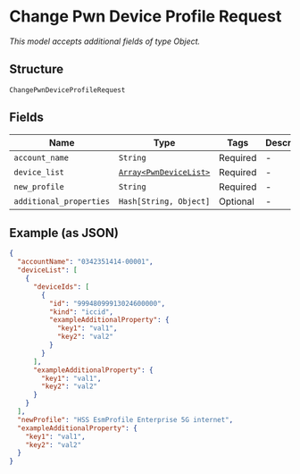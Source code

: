 
# Change Pwn Device Profile Request

*This model accepts additional fields of type Object.*

## Structure

`ChangePwnDeviceProfileRequest`

## Fields

| Name | Type | Tags | Description |
|  --- | --- | --- | --- |
| `account_name` | `String` | Required | - |
| `device_list` | [`Array<PwnDeviceList>`](../../doc/models/pwn-device-list.md) | Required | - |
| `new_profile` | `String` | Required | - |
| `additional_properties` | `Hash[String, Object]` | Optional | - |

## Example (as JSON)

```json
{
  "accountName": "0342351414-00001",
  "deviceList": [
    {
      "deviceIds": [
        {
          "id": "99948099913024600000",
          "kind": "iccid",
          "exampleAdditionalProperty": {
            "key1": "val1",
            "key2": "val2"
          }
        }
      ],
      "exampleAdditionalProperty": {
        "key1": "val1",
        "key2": "val2"
      }
    }
  ],
  "newProfile": "HSS EsmProfile Enterprise 5G internet",
  "exampleAdditionalProperty": {
    "key1": "val1",
    "key2": "val2"
  }
}
```

